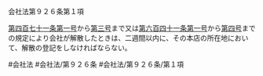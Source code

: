 会社法第９２６条第１項

[第四百七十一条](会社法＿＿＿＿第４７１条)[第一号](会社法＿＿＿＿第９２６条第１項第１号)から[第三号](会社法＿＿＿＿第９２６条第１項第３号)まで又は[第六百四十一条](会社法＿＿＿＿第６４１条)[第一号](会社法＿＿＿＿第９２６条第１項第１号)から[第四号](会社法＿＿＿＿第９２６条第１項第４号)までの規定により会社が解散したときは、二週間以内に、その本店の所在地において、解散の登記をしなければならない。

#会社法
#会社法/第９２６条
#会社法/第９２６条/第１項
